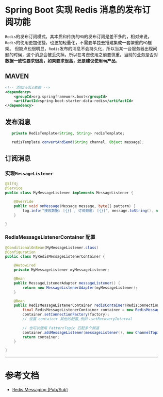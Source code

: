 # Spring Boot 实现 Redis 消息的发布订阅功能

`Redis`的发布订阅模式，其本质和传统的`MQ`的发布订阅是差不多的，相对来说，`Redis`的使用更加便捷，也更加轻量化，不需要单独去搭建集成一套繁重的`MQ`框架。
但缺点也很明显，`Redis`发布的消息不会持久化，所以当某一台服务器出现问题的时候，这个消息会被丢失掉。所以在考虑使用之前要慎重，当前的业务是否对**数据一致性要求很高，如果要求很高，还是建议使用`MQ`产品**。

## MAVEN 
```xml
<!-- 添加redis依赖 -->
<dependency>
    <groupId>org.springframework.boot</groupId>
    <artifactId>spring-boot-starter-data-redis</artifactId>
</dependency>
```

## 发布消息
```java
   private RedisTemplate<String, String> redisTemplate;

   redisTemplate.convertAndSend(String channel, Object message);
```

## 订阅消息

### 实现`MessageListener`
```java
@Slf4j
@Service
public class MyMessageListener implements MessageListener {

    @Override
    public void onMessage(Message message, byte[] pattern) {
        log.info("接收数据: [{}] , 订阅频道: [{}]", message.toString(), new String(message.getChannel()));
    }

}
``` 

### RedisMessageListenerContainer 配置
```java
@ConditionalOnBean(MyMessageListener.class)
@Configuration
public class MyRedisMessageListenerContainer {

    @Autowired
    private MyMessageListener myMessageListener;

    @Bean
    public MessageListenerAdapter messageListener() {
        return new MessageListenerAdapter(myMessageListener);
    }

    @Bean
    public RedisMessageListenerContainer redisContainer(RedisConnectionFactory factory) {
        final RedisMessageListenerContainer container = new RedisMessageListenerContainer();
        container.setConnectionFactory(factory);
        // 设置 container 其他的配置,例如：setRecoveryInterval
        
        // 也可以使用 PatternTopic 匹配多个频道
        container.addMessageListener(messageListener(), new ChannelTopic("topic"));
        return container;
    }

}
```

---

# 参考文档
- [Redis Messaging (Pub/Sub)](https://docs.spring.io/spring-data/redis/docs/current/reference/html/#pubsub)